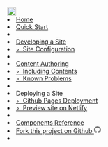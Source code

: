 <link rel="stylesheet" href="{{baseUrl}}/css/main.css">
<navbar placement="top" type="inverse">
  <a slot="brand" href="{{baseUrl}}/index.html" title="Home" class="navbar-brand"><img src="{{baseUrl}}/images/logo-darkbackground.png" height="20" /></a>
  <dropdown text="User Guide" class="nav-link">
    <li><a href="{{baseUrl}}/userGuide/index.html" class="dropdown-item">Home</a></li>
    <li><a href="{{baseUrl}}/userGuide/userQuickStart.html" class="dropdown-item">Quick Start</a></li>
    <li role="separator" class="dropdown-divider"></li>
    <li><a href="{{baseUrl}}/userGuide/developingASite.html" class="dropdown-item">Developing a Site</a>
    <li><a href="{{baseUrl}}/userGuide/siteConfiguration.html" class="dropdown-item">◦&nbsp; Site Configuration</a></li>
    <li role="separator" class="dropdown-divider"></li>
    <li><a href="{{baseUrl}}/userGuide/contentAuthoring.html" class="dropdown-item">Content Authoring</a></li>
    <li><a href="{{baseUrl}}/userGuide/includingContents.html" class="dropdown-item">◦&nbsp; Including Contents</a></li>
    <li><a href="{{baseUrl}}/userGuide/knownProblems.html" class="dropdown-item">◦&nbsp; Known Problems</a></li>
    <li role="separator" class="dropdown-divider"></li>
    <li class="dropdown-item">Deploying a Site</li>
    <li><a href="{{baseUrl}}/userGuide/ghpagesDeployment.html" class="dropdown-item">◦&nbsp; Github Pages Deployment</a></li>
    <li><a href="{{baseUrl}}/userGuide/netlifyPreview.html" class="dropdown-item">◦&nbsp; Preview site on Netlify</a></li>
    <li role="separator" class="dropdown-divider"></li>
    <li><a href="{{baseUrl}}/userGuide/components.html" class="dropdown-item">Components Reference</a></li>
  </dropdown>
  <li>
    <a href="https://github.com/MarkBind/markbind" target="_blank" class="nav-link">
      Fork this project on Github
      <svg height="16px" fill="#777" class="octicon octicon-mark-github" viewBox="0 0 16 16" version="1.1" aria-hidden="true"><path d="M8 0C3.58 0 0 3.58 0 8c0 3.54 2.29 6.53 5.47 7.59.4.07.55-.17.55-.38 0-.19-.01-.82-.01-1.49-2.01.37-2.53-.49-2.69-.94-.09-.23-.48-.94-.82-1.13-.28-.15-.68-.52-.01-.53.63-.01 1.08.58 1.23.82.72 1.21 1.87.87 2.33.66.07-.52.28-.87.51-1.07-1.78-.2-3.64-.89-3.64-3.95 0-.87.31-1.59.82-2.15-.08-.2-.36-1.02.08-2.12 0 0 .67-.21 2.2.82.64-.18 1.32-.27 2-.27.68 0 1.36.09 2 .27 1.53-1.04 2.2-.82 2.2-.82.44 1.1.16 1.92.08 2.12.51.56.82 1.27.82 2.15 0 3.07-1.87 3.75-3.65 3.95.29.25.54.73.54 1.48 0 1.07-.01 1.93-.01 2.2 0 .21.15.46.55.38A8.013 8.013 0 0 0 16 8c0-4.42-3.58-8-8-8z"></path></svg>
    </a>
  </li>
  <li slot="right">
    <form class="navbar-form">
      <searchbar :data="searchData" placeholder="Search" :on-hit="searchCallback" menu-align-right></searchbar>
    </form>
  </li>
</navbar>

